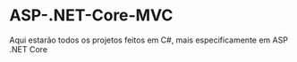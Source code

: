 # ASP-.NET-Core-MVC
Aqui estarão todos os projetos feitos em C#, mais especificamente em ASP .NET Core
